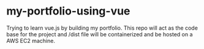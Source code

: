# my-portfolio-using-vue
Trying to learn vue.js by building my portfolio. This repo will act as the code base for the project and /dist file will be containerized and be hosted on a AWS EC2 machine.  
